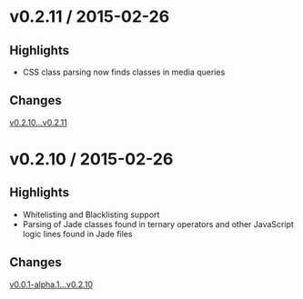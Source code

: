 # v0.2.11 / 2015-02-26

## Highlights
* CSS class parsing now finds classes in media queries

## Changes
[v0.2.10...v0.2.11](https://github.com/benedfit/stylperjade/compare/v0.2.10...v0.2.11)

# v0.2.10 / 2015-02-26

## Highlights
* Whitelisting and Blacklisting support
* Parsing of Jade classes found in ternary operators and other JavaScript logic lines found in Jade files

## Changes
[v0.0.1-alpha.1...v0.2.10](https://github.com/benedfit/stylperjade/compare/master@%7B6day%7D...v0.2.10)
